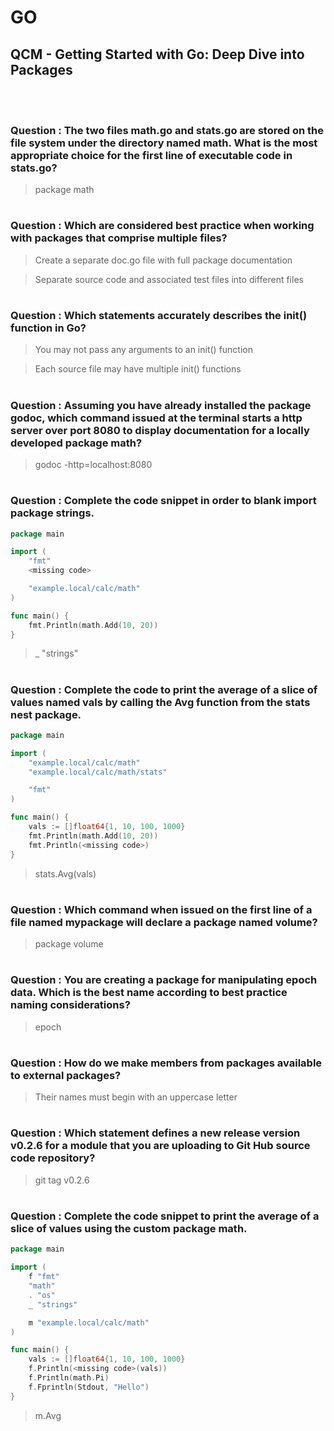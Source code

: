 # GO 

## QCM - Getting Started with Go: Deep Dive into Packages
<br>
<br>


### **Question** : The two files math.go and stats.go are stored on the file system under the directory named math. What is the most appropriate choice for the first line of executable code in stats.go?

> package math


#
### **Question** : Which are considered best practice when working with packages that comprise multiple files?

> Create a separate doc.go file with full package documentation

> Separate source code and associated test files into different files


#
### **Question** : Which statements accurately describes the init() function in Go?

> You may not pass any arguments to an init() function

> Each source file may have multiple init() functions


#
### **Question** : Assuming you have already installed the package godoc, which command issued at the terminal starts a http server over port 8080 to display documentation for a locally developed package math?

> godoc -http=localhost:8080


#
### **Question** : Complete the code snippet in order to blank import package strings.

```go
package main

import (
	"fmt"
	<missing code>

	"example.local/calc/math"
)

func main() {
	fmt.Println(math.Add(10, 20))
}
```

> _ "strings"


#
### **Question** : Complete the code to print the average of a slice of values named vals by calling the Avg function from the stats nest package.

```go
package main

import (
	"example.local/calc/math"
	"example.local/calc/math/stats"

	"fmt"
)

func main() {
	vals := []float64{1, 10, 100, 1000}
	fmt.Println(math.Add(10, 20))
	fmt.Println(<missing code>)
}
```

> stats.Avg(vals)


#
### **Question** : Which command when issued on the first line of a file named mypackage will declare a package named volume?

> package volume


#
### **Question** : You are creating a package for manipulating epoch data. Which is the best name according to best practice naming considerations?

> epoch


#
### **Question** : How do we make members from packages available to external packages?

> Their names must begin with an uppercase letter


#
### **Question** : Which statement defines a new release version v0.2.6 for a module that you are uploading to Git Hub source code repository?

> git tag v0.2.6


#
### **Question** : Complete the code snippet to print the average of a slice of values using the custom package math.

```go
package main

import (
	f "fmt"
	"math"
	. "os"
	_ "strings"

	m "example.local/calc/math"
)

func main() {
	vals := []float64{1, 10, 100, 1000}
	f.Println(<missing code>(vals))
	f.Println(math.Pi)
	f.Fprintln(Stdout, "Hello")
}
```

> m.Avg